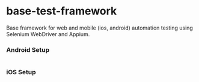 # base-test-framework

Base framework for web and mobile (ios, android) automation testing using Selenium WebDriver and Appium.

### Android Setup
```

```

### iOS Setup
```

```
